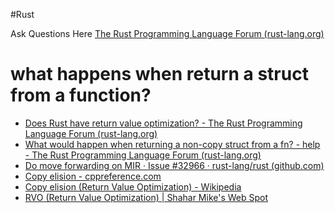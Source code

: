 #Rust 

Ask Questions Here [The Rust Programming Language Forum (rust-lang.org)](https://users.rust-lang.org/)


# what happens when return a struct from a function?

- [Does Rust have return value optimization? - The Rust Programming Language Forum (rust-lang.org)](https://users.rust-lang.org/t/does-rust-have-return-value-optimization/10389/2)
- [What would happen when returning a non-copy struct from a fn? - help - The Rust Programming Language Forum (rust-lang.org)](https://users.rust-lang.org/t/what-would-happen-when-returning-a-non-copy-struct-from-a-fn/14126)
- [Do move forwarding on MIR · Issue #32966 · rust-lang/rust (github.com)](https://github.com/rust-lang/rust/issues/32966)
- [Copy elision - cppreference.com](https://en.cppreference.com/w/cpp/language/copy_elision)
- [Copy elision (Return Value Optimization) - Wikipedia](https://en.wikipedia.org/wiki/Copy_elision)
- [RVO (Return Value Optimization) | Shahar Mike's Web Spot](https://shaharmike.com/cpp/rvo/)



